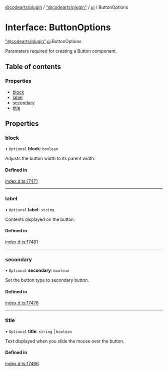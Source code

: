 [@codearts/plugin](../README.md) / ["@codearts/plugin"](../modules/_codearts_plugin_.md) / [ui](../modules/codearts_plugin_.ui.md) / ButtonOptions

# Interface: ButtonOptions

["@codearts/plugin"](../modules/_codearts_plugin_.md).[ui](../modules/codearts_plugin_.ui.md).ButtonOptions

Parameters required for creating a Button component.

## Table of contents

### Properties

- [block](codearts_plugin_.ui.ButtonOptions.md#block)
- [label](codearts_plugin_.ui.ButtonOptions.md#label)
- [secondary](codearts_plugin_.ui.ButtonOptions.md#secondary)
- [title](codearts_plugin_.ui.ButtonOptions.md#title)

## Properties

### block

• `Optional` **block**: `boolean`

Adjusts the button width to its parent width.

#### Defined in

[index.d.ts:17471](https://github.com/shuyaqian/cloudide-plugin-api/blob/3fbdd11/index.d.ts#L17471)

___

### label

• `Optional` **label**: `string`

Contents displayed on the button.

#### Defined in

[index.d.ts:17481](https://github.com/shuyaqian/cloudide-plugin-api/blob/3fbdd11/index.d.ts#L17481)

___

### secondary

• `Optional` **secondary**: `boolean`

Set the button type to secondary button.

#### Defined in

[index.d.ts:17476](https://github.com/shuyaqian/cloudide-plugin-api/blob/3fbdd11/index.d.ts#L17476)

___

### title

• `Optional` **title**: `string` \| `boolean`

Text displayed when you slide the mouse over the button.

#### Defined in

[index.d.ts:17466](https://github.com/shuyaqian/cloudide-plugin-api/blob/3fbdd11/index.d.ts#L17466)
